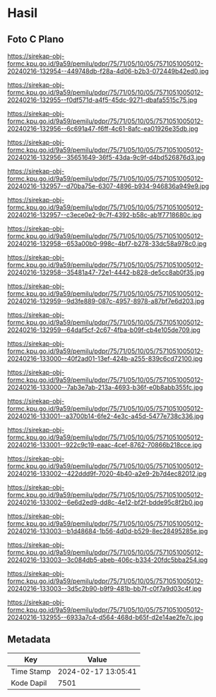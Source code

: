 # Hasil

## Foto C Plano

https://sirekap-obj-formc.kpu.go.id/9a59/pemilu/pdpr/75/71/05/10/05/7571051005012-20240216-132954--449748db-f28a-4d06-b2b3-072449b42ed0.jpg

https://sirekap-obj-formc.kpu.go.id/9a59/pemilu/pdpr/75/71/05/10/05/7571051005012-20240216-132955--f0df571d-a4f5-45dc-9271-dbafa5515c75.jpg

https://sirekap-obj-formc.kpu.go.id/9a59/pemilu/pdpr/75/71/05/10/05/7571051005012-20240216-132956--6c691a47-f6ff-4c61-8afc-ea01926e35db.jpg

https://sirekap-obj-formc.kpu.go.id/9a59/pemilu/pdpr/75/71/05/10/05/7571051005012-20240216-132956--35651649-36f5-43da-9c9f-d4bd526876d3.jpg

https://sirekap-obj-formc.kpu.go.id/9a59/pemilu/pdpr/75/71/05/10/05/7571051005012-20240216-132957--d70ba75e-6307-4896-b934-946836a949e9.jpg

https://sirekap-obj-formc.kpu.go.id/9a59/pemilu/pdpr/75/71/05/10/05/7571051005012-20240216-132957--c3ece0e2-9c7f-4392-b58c-ab1f7718680c.jpg

https://sirekap-obj-formc.kpu.go.id/9a59/pemilu/pdpr/75/71/05/10/05/7571051005012-20240216-132958--653a00b0-998c-4bf7-b278-33dc58a978c0.jpg

https://sirekap-obj-formc.kpu.go.id/9a59/pemilu/pdpr/75/71/05/10/05/7571051005012-20240216-132958--35481a47-72e1-4442-b828-de5cc8ab0f35.jpg

https://sirekap-obj-formc.kpu.go.id/9a59/pemilu/pdpr/75/71/05/10/05/7571051005012-20240216-132959--9d3fe889-087c-4957-8978-a87bf7e6d203.jpg

https://sirekap-obj-formc.kpu.go.id/9a59/pemilu/pdpr/75/71/05/10/05/7571051005012-20240216-132959--64daf5cf-2c67-4fba-b09f-cb4e105de709.jpg

https://sirekap-obj-formc.kpu.go.id/9a59/pemilu/pdpr/75/71/05/10/05/7571051005012-20240216-133000--40f2ad01-13ef-424b-a255-839c6cd72100.jpg

https://sirekap-obj-formc.kpu.go.id/9a59/pemilu/pdpr/75/71/05/10/05/7571051005012-20240216-133000--7ab3e7ab-213a-4693-b36f-e0b8abb355fc.jpg

https://sirekap-obj-formc.kpu.go.id/9a59/pemilu/pdpr/75/71/05/10/05/7571051005012-20240216-133001--a3700b14-6fe2-4e3c-a45d-5477e738c336.jpg

https://sirekap-obj-formc.kpu.go.id/9a59/pemilu/pdpr/75/71/05/10/05/7571051005012-20240216-133001--922c9c19-eaac-4cef-8762-70866b218cce.jpg

https://sirekap-obj-formc.kpu.go.id/9a59/pemilu/pdpr/75/71/05/10/05/7571051005012-20240216-133002--422ddd9f-7020-4b40-a2e9-2b7d4ec82012.jpg

https://sirekap-obj-formc.kpu.go.id/9a59/pemilu/pdpr/75/71/05/10/05/7571051005012-20240216-133002--6e6d2ed9-dd8c-4e12-bf2f-bdde95c8f2b0.jpg

https://sirekap-obj-formc.kpu.go.id/9a59/pemilu/pdpr/75/71/05/10/05/7571051005012-20240216-133003--b1d48684-1b56-4d0d-b529-8ec28495285e.jpg

https://sirekap-obj-formc.kpu.go.id/9a59/pemilu/pdpr/75/71/05/10/05/7571051005012-20240216-133003--3c084db5-abeb-406c-b334-20fdc5bba254.jpg

https://sirekap-obj-formc.kpu.go.id/9a59/pemilu/pdpr/75/71/05/10/05/7571051005012-20240216-133003--3d5c2b90-b9f9-481b-bb7f-c0f7a9d03c4f.jpg

https://sirekap-obj-formc.kpu.go.id/9a59/pemilu/pdpr/75/71/05/10/05/7571051005012-20240216-132955--6933a7c4-d564-468d-b65f-d2e14ae2fe7c.jpg


## Metadata

| Key        | Value               |
| ---------- | ------------------- |
| Time Stamp | 2024-02-17 13:05:41 |
| Kode Dapil | 7501                |



